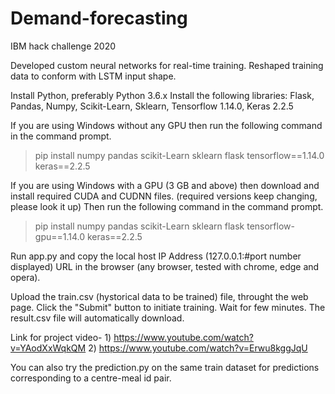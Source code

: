# Demand-forecasting
IBM hack challenge 2020

Developed custom neural networks for real-time training.
Reshaped training data to conform with LSTM input shape.

Install Python, preferably Python 3.6.x
Install the following libraries: Flask, Pandas, Numpy, Scikit-Learn, Sklearn, Tensorflow 1.14.0, Keras 2.2.5

If you are using Windows without any GPU then run the following command in the command prompt. 
> pip install numpy pandas scikit-Learn sklearn flask tensorflow==1.14.0 keras==2.2.5

If you are using Windows with a GPU (3 GB and above) then download and install required CUDA and CUDNN files. (required versions keep changing, please look it up)
Then run the following command in the command prompt. 
> pip install numpy pandas scikit-Learn sklearn flask tensorflow-gpu==1.14.0 keras==2.2.5

Run app.py and copy the local host IP Address (127.0.0.1:#port number displayed) URL in the browser (any browser, tested with chrome, edge and opera).

Upload the train.csv (hystorical data to be trained) file, throught the web page.
Click the "Submit" button to initiate training.
Wait for few minutes. The result.csv file will automatically download.

Link for project video- 1) https://www.youtube.com/watch?v=YAodXxWqkQM
                        2) https://www.youtube.com/watch?v=Erwu8kggJqU

You can also try the prediction.py on the same train dataset for predictions corresponding to a centre-meal id pair.




